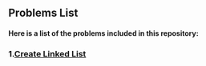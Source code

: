 ## Problems List

#### Here is a list of the problems included in this repository:

### 1.[Create Linked List](RotateLL.cpp)